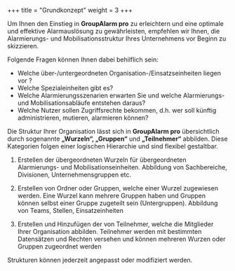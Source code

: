 +++
title = "Grundkonzept"
weight = 3
+++

Um Ihnen den Einstieg in **GroupAlarm pro** zu erleichtern und eine optimale und effektive Alarmauslösung zu gewährleisten, 
empfehlen wir Ihnen, die Alarmierungs- und Mobilisationsstruktur
Ihres Unternehmens vor Beginn zu skizzieren. 

Folgende Fragen können Ihnen dabei behilflich sein:

 - Welche über-/untergeordneten Organisation-/Einsatzseinheiten liegen vor ? 
 - Welche Spezialeinheiten gibt es?
 - Welche Alarmierungsszenarien erwarten Sie und welche Alarmierungs- und Mobilisationsabläufe  entstehen daraus?
 - Welche Nutzer sollen Zugriffsrechte bekommen, d.h. wer soll künftig administrieren, mutieren,
alarmieren können?

Die Struktur Ihrer Organisation lässt sich in **GroupAlarm pro** übersichtlich durch sogenannte 
**„Wurzeln“, „Gruppen“** und **„Teilnehmer“** abbilden. Diese Kategorien folgen einer logischen Hierarchie 
und sind flexibel gestaltbar. 



1. Erstellen der übergeordneten Wurzeln für übergeordneten Alarmierungs- und 
Mobilisationseinheiten. 
Abbildung von Sachbereiche, Divisionen, Unternehmensgruppen etc.


2. Erstellen von Ordner oder Gruppen, welche einer Wurzel zugewiesen werden. Eine Wurzel kann mehrere Gruppen haben und 
Gruppen können selbst einer Gruppe zugeteilt sein (Untergruppen).
Abbildung von Teams, Stellen, Einsatzeinheiten
 

3. Erstellen und Hinzufügen der von Teilnehmer, welche die Mitglieder Ihrer Organisation abbilden. Teilnehmer werden mit bestimmten
Datensätzen und Rechten versehen und können mehreren Wurzen oder Gruppen zugeordnet werden


Strukturen können jederzeit angepasst oder modifiziert werden. 



